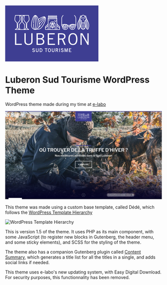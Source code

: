 [![Luberon Sud Tourisme Logo](img/logo-luberon-sud-tourisme.png)](https://www.luberon-sud-tourisme.fr/)
# Luberon Sud Tourisme WordPress Theme

WordPress theme made during my time at [e-labo](https://e-labo.biz/)

![Website Screenshot](img/screenshot.png)

This theme was made using a custom base template, called Dédé, which follows the [WordPress Template Hierarchy](https://developer.wordpress.org/themes/basics/template-hierarchy/)

![WordPress Template Hierarchy](https://i0.wp.com/developer.wordpress.org/files/2014/10/Screenshot-2019-01-23-00.20.04.png?ssl=1)

This is version 1.5 of the theme. It uses PHP as its main component, with some JavaScript (to register new blocks in Gutenberg, the header menu, and some sticky elements), and SCSS for the styling of the theme. 

The theme also has a companion Gutenberg plugin called [Content Summary](https://github.com/JulienRevest/content-summary), which generates a title list for all the titles in a single, and adds social links if needed.

This theme uses e-labo's new updating system, with Easy Digital Download. For security purposes, this functionnality has been removed.